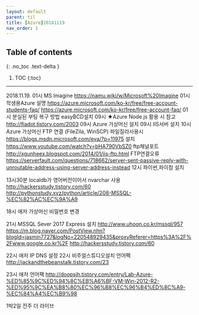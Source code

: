 ---layout: defaultparent: tiltitle: [Azure]20181119nav_order: 1---## Table of contents{: .no_toc .text-delta }1. TOC{:toc}---2018.11.19.
01시 MS Imagine https://namu.wiki/w/Microsoft%20Imagine
01시 학생용Azure 설명 https://azure.microsoft.com/ko-kr/free/free-account-students-faq/
https://azure.microsoft.com/ko-kr/free/free-account-faq/
01시 분실된 부팅 복구 방법 easyBCD설치
09시 ★Azure Node.js 활용 시 참고 http://fiadot.tistory.com/2003
09시 Azure 가상머신 설치
09시 IIS서버 설치
10시 Azure 가상머신 FTP 연결 (FileZila, WinSCP)
파일질라사용시 https://blogs.msdn.microsoft.com/eva/?p=11975
설치 https://www.youtube.com/watch?v=bHA790VbSZ0
ftp채널포트  http://xgunheex.blogspot.com/2014/01/iis-ftp.html
FTP연결오류 https://serverfault.com/questions/718662/server-sent-passive-reply-with-unroutable-address-using-server-address-instead
12시 파이썬,파이참 설치


13시30분 localdb가 영어버전이어서 nvarchar 사용
http://hackersstudy.tistory.com/60
http://pythonstudy.xyz/python/article/208-MSSQL-%EC%82%AC%EC%9A%A9

18시 애저 가상머신 비밀번호 변경


21시 MSSQL Sever 2017 Express 설치
http://www.uhoon.co.kr/mssql/957
https://m.blog.naver.com/PostView.nhn?blogId=jasmin7727&logNo=220548929435&proxyReferer=https%3A%2F%2Fwww.google.co.kr%2F
http://hackersstudy.tistory.com/60

22시 애저 IP DNS 설정
22시 비주얼스튜디오설치 언어팩
http://jackandthebeanstalk.tistory.com/23

23시 애저 언어팩
http://doopsjh.tistory.com/entry/Lab-Azure-%ED%85%9C%ED%94%8C%EB%A6%BF-VM-Win-2012-R2-%ED%95%9C%EA%B8%80%EC%96%B8%EC%96%B4%ED%8C%A9-%EC%84%A4%EC%B9%98


1박2일 전주 더 라이브


